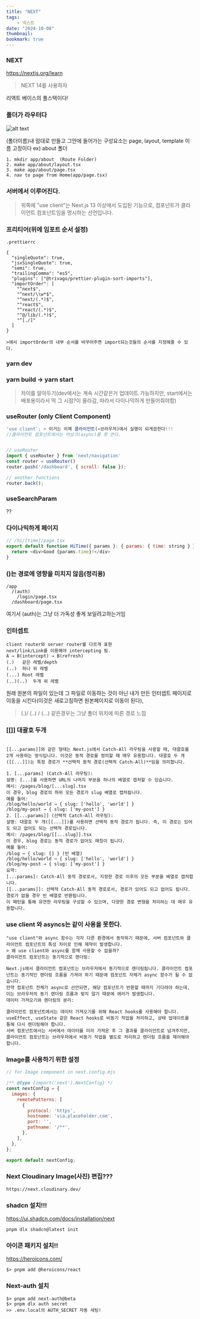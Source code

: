 ```yaml
---
title: "NEXT"
tags:
    - 넥스트
date: "2024-10-08"
thumbnail: 
bookmark: true
---
```


### NEXT
https://nextjs.org/learn

> NEXT 14를 사용하자

리액트 베이스의 풀스택이다!

### 폴더가 라우터다
![alt text](image.png)

(폴더이름)내 맘대로 만들고
그안에 들어가는 구성요소는 page, layout, template 이름 고정이다 
ex) about 폴더
```
1. mkdir app/about  (Route Folder)
2. make app/about/layout.tsx 
3. make app/about/page.tsx
4. nav to page from Home(app/page.tsx) 
```

### 서버에서 이루어진다.

> 위쪽에 "use client"는 Next.js 13 이상에서 도입된 기능으로, 컴포넌트가 클라이언트 컴포넌트임을 명시하는 선언입니다.

### 프리티어(위에 임포트 순서 설정)

```
.prettierrc

{
  "singleQuote": true,
  "jsxSingleQuote": true,
  "semi": true,
  "trailingComma": "es5",
  "plugins": ["@trivago/prettier-plugin-sort-imports"],
  "importOrder": [
    "^next$",
    "^next/\\w*$",
    "^next/(.*)$",
    "^react$",
    "^react/(.*)$",
    "^@/lib/(.*)$",
    "^[./]"
  ]
}

>에서 importOrder의 내부 순서를 바꾸어주면 import되는것들의 순서를 지정해줄 수 있다.

```


### yarn dev
### yarn build -> yarn start

> 차이를 알아두기(dev에서는 계속 시간같은거 업데이트 가능하지만, start에서는 배포용이라서 딱 그 시점?이 올라감, 따라서 다이나믹하게 만들어줘야함)


### useRouter (only Client Component)

```js
'use client'; > 이거는 이제 클라이언트(=브라우저)에서 실행이 되게끔한다!!!
//클라이언트 컴포넌트에서는 어싱크(async)를 못 쓴다.


// useRouter
import { useRouter } from 'next/navigation'
const router = useRouter()
router.push('/dashboard', { scroll: false });

// another functions
router.back();
```


### useSearchParam 


??


### 다이나믹하게 페이지

```js
// /hi/[time]/page.tsx                            
export default function HiTime({ params }: { params: { time: string } }) {
  return <div>Good {params.time}!</div>
}

```

### ()는 경로에 영향을 미치지 않음(정리용)

```
/app
  /(auth)
    /login/page.tsx
  /dashboard/page.tsx

```
여기서 (auth)는 그냥 더 가독성 좋게 보일려고하는거임

### 인터셉트

```
client router와 server router를 다르게 표현
next/link/Link를 이용해야 intercepting 됨.
A → B(intercept) → B(refresh)
(.)   같은 레벨/depth
(..)  하나 위 레벨
(...) Root 레벨
(..)(..)  두개 위 레벨
```

원래 원본의 파일이 있는데 그 파일로 이동하는 것이 아닌 내가 만든 인터셉트 페이지로 이동을 시킨다(이것은 새로고침하면 원본페이지로 이동이 된다), 
> (.)/ (..) / (...) 같은경우는 그냥 폴더 위치에 따른 경로 느낌


### [[]] 대괄호 두개

```

[[...params]]와 같은 형태는 Next.js에서 Catch-All 라우팅을 사용할 때, 대괄호를 2개 사용하는 방식입니다. 이것은 동적 경로를 정의할 때 매우 유용합니다. 대괄호 두 개([[...]])는 특정 경로가 **선택적 동적 경로(선택적 Catch-All)**임을 의미합니다.

1. [...params] (Catch-All 라우팅):
설명: [...]를 사용하면 URL의 나머지 부분을 하나의 배열로 캡처할 수 있습니다.
예시: /pages/blog/[...slug].tsx
이 경우, blog 경로의 하위 모든 경로가 slug 배열로 캡처됩니다.
예를 들어:
/blog/hello/world → { slug: ['hello', 'world'] }
/blog/my-post → { slug: ['my-post'] }
2. [[...params]] (선택적 Catch-All 라우팅):
설명: 대괄호 두 개([[...]])를 사용하면 선택적 동적 경로가 됩니다. 즉, 이 경로는 있어도 되고 없어도 되는 선택적 경로입니다.
예시: /pages/blog/[[...slug]].tsx
이 경우, blog 경로는 동적 경로가 없어도 매칭이 됩니다.
예를 들어:
/blog → { slug: [] } (빈 배열)
/blog/hello/world → { slug: ['hello', 'world'] }
/blog/my-post → { slug: ['my-post'] }
요약:
[...params]: Catch-All 동적 경로로서, 지정한 경로 이후의 모든 부분을 배열로 캡처합니다.
[[...params]]: 선택적 Catch-All 동적 경로로서, 경로가 있어도 되고 없어도 됩니다. 경로가 없을 경우 빈 배열로 반환됩니다.
이 패턴을 통해 유연한 라우팅을 구성할 수 있으며, 다양한 경로 변형을 처리하는 데 매우 유용합니다.
```



### use client 와 asyncs는 같이 사용을 못한다.
```
"use client"와 async 함수는 각자 다른 환경에서 동작하기 때문에, 서버 컴포넌트와 클라이언트 컴포넌트의 특성 차이로 인해 제약이 발생합니다.
> 왜 use client와 async를 함께 사용할 수 없을까?
클라이언트 컴포넌트는 동기적으로 렌더링:

Next.js에서 클라이언트 컴포넌트는 브라우저에서 동기적으로 렌더링됩니다. 클라이언트 컴포넌트는 동기적인 렌더링 흐름을 가져야 하기 때문에 컴포넌트 자체가 async 함수가 될 수 없습니다.
만약 컴포넌트 전체가 async로 선언되면, 해당 컴포넌트가 반환할 때까지 기다려야 하는데, 이는 브라우저의 동기 렌더링 흐름과 맞지 않기 때문에 에러가 발생합니다.
데이터 가져오기와 렌더링의 분리:

클라이언트 컴포넌트에서는 데이터 가져오기를 위해 React hooks를 사용해야 합니다. useEffect, useState 같은 React hooks로 비동기 작업을 처리하고, 상태 업데이트를 통해 다시 렌더링해야 합니다.
서버 컴포넌트에서는 서버에서 데이터를 미리 가져온 후 그 결과를 클라이언트로 넘겨주지만, 클라이언트 컴포넌트는 브라우저에서 비동기 작업을 별도로 처리하고 렌더링 흐름을 제어해야 합니다.
```



### Image를 사용하기 위한 설정

```js
// for Image component in next.config.mjs

/** @type {import('next').NextConfig} */
const nextConfig = {
  images: {
    remotePatterns: [
      {
        protocol: 'https',
        hostname: 'via.placeholder.com',
        port: '',
        pathname: '/**',
      },
    ],
  },
};

export default nextConfig;

```


### Next Cloudinary Image(사진) 편집???

```
https://next.cloudinary.dev/
```


### shadcn 설치!!!
https://ui.shadcn.com/docs/installation/next
```shell
pnpm dlx shadcn@latest init

```


### 아이콘 패키지 설치!!
https://heroicons.com/
```shell
$> pnpm add @heroicons/react
```


### Next-auth 설치  
```shell
$> pnpm add next-auth@beta
$> pnpm dlx auth secret 
>> .env.local의 AUTH_SECRET 자동 세팅!

```